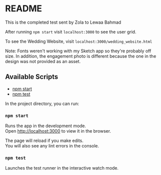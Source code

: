# README

This is the completed test sent by Zola to Lewaa Bahmad

After running `npm start` visit `localhost:3000` to see the user grid. 

To see the Wedding Website, visit `localhost:3000/wedding_website.html`

Note: Fonts weren't working with my Sketch app so they're probably off size.
In addition, the engagement photo is different because the one in the design 
was not provided as an asset.

## Available Scripts

- [npm start](#npm-start)
- [npm test](#npm-test)

In the project directory, you can run:

### `npm start`

Runs the app in the development mode.<br>
Open [http://localhost:3000](http://localhost:3000) to view it in the browser.

The page will reload if you make edits.<br>
You will also see any lint errors in the console.

### `npm test`

Launches the test runner in the interactive watch mode.<br>



